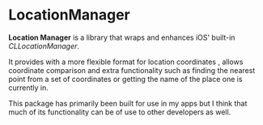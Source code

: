 # LocationManager

**Location Manager** is a library that wraps and enhances iOS' built-in _CLLocationManager_.

It provides with a more flexible format for location coordinates , allows coordinate comparison and extra functionality such as finding the nearest point from a set of coordinates or getting the name of the place one is currently in.

This package has primarily been built for use in my apps but I think that much of its functionality can be of use to other developers as well. 